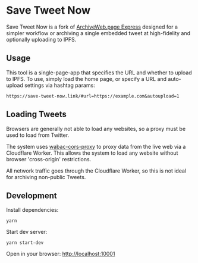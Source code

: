 # Save Tweet Now

Save Tweet Now is a fork of [ArchiveWeb.page Express](https://github.com/webrecorder/express.archiveweb.page) designed for a simpler
workflow or archiving a single embedded tweet at high-fidelity and optionally uploading to IPFS.


## Usage

This tool is a single-page-app that specifies the URL and whether to upload to IPFS.
To use, simply load the home page, or specify a URL and auto-upload settings via hashtag params:

```
https://save-tweet-now.link/#url=https://example.com&autoupload=1
```


## Loading Tweets

Browsers are generally not able to load any websites, so a proxy must be used to load from Twitter.

The system uses [wabac-cors-proxy](https://github.com/webrecorder/wabac-cors-proxy) to proxy data from the live
web via a Cloudflare Worker. This allows the system to load any website without browser 'cross-origin' restrictions.

All network traffic goes through the Cloudflare Worker, so this is not ideal for archiving non-public Tweets.

## Development

Install dependencies:
```
yarn
```

Start dev server:
```
yarn start-dev
```

Open in your browser: <http://localhost:10001>
